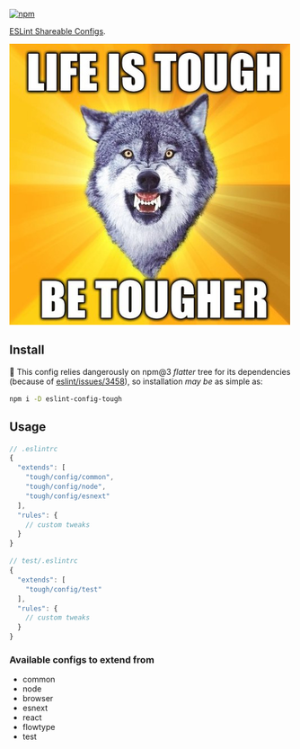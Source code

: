 [![npm](https://img.shields.io/npm/v/eslint-config-tough.svg?style=flat-square)](https://www.npmjs.com/package/eslint-config-tough)

[ESLint Shareable Configs](http://eslint.org/docs/developer-guide/shareable-configs).

![tough life](pic.jpg)

## Install

:information_desk_person: This config relies dangerously on npm@3 _flatter_ tree for its dependencies (because of [eslint/issues/3458](https://github.com/eslint/eslint/issues/3458)), so installation _may be_ as simple as:

```sh
npm i -D eslint-config-tough
```

## Usage

```js
// .eslintrc
{
  "extends": [
    "tough/config/common",
    "tough/config/node",
    "tough/config/esnext"
  ],
  "rules": {
    // custom tweaks
  }
}
```

```js
// test/.eslintrc
{
  "extends": [
    "tough/config/test"
  ],
  "rules": {
    // custom tweaks
  }
}
```

### Available configs to extend from

* common
* node
* browser
* esnext
* react
* flowtype
* test
